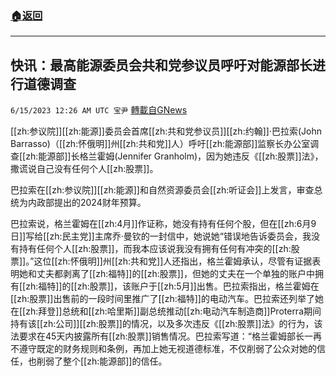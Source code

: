 ###  [:house:返回](README.md)
---


## 快讯：最高能源委员会共和党参议员呼吁对能源部长进行道德调查
`6/15/2023 12:26 AM UTC 宝尹` [轉載自GNews](https://gnews.org/articles/1384190)

[[zh:参议院]][[zh:能源]]委员会首席[[zh:共和党参议员]][[zh:约翰]]·巴拉索(John Barrasso)（[[zh:怀俄明]]州[[zh:共和党]]人）呼吁[[zh:能源部]]监察长办公室调查[[zh:能源部]]长格兰霍姆(Jennifer Granholm)，因为她违反《[[zh:股票]]法》，撒谎说自己没有任何个人[[zh:股票]]。

巴拉索在[[zh:参议院]][[zh:能源]]和自然资源委员会[[zh:听证会]]上发言，审查总统为内政部提出的2024财年预算。

巴拉索说，格兰霍姆在[[zh:4月]]作证称，她没有持有任何个股，但在[[zh:6月9日]]写给[[zh:民主党]]主席乔·曼钦的一封信中，她说她“错误地告诉委员会，我没有持有任何个人[[zh:股票]]，而我本应该说我没有拥有任何有冲突的[[zh:股票]]。”这位[[zh:怀俄明]]州[[zh:共和党]]人还指出，格兰霍姆承认，尽管有证据表明她和丈夫都剥离了[[zh:福特]]的[[zh:股票]]，但她的丈夫在一个单独的账户中拥有[[zh:福特]]的[[zh:股票]]，该账户于[[zh:5月]]出售。巴拉索指出，格兰霍姆在[[zh:股票]]出售前的一段时间里推广了[[zh:福特]]的电动汽车。巴拉索还列举了她在[[zh:拜登]]总统和[[zh:哈里斯]]副总统推动[[zh:电动汽车制造商]]Proterra期间持有该[[zh:公司]][[zh:股票]]的情况，以及多次违反《[[zh:股票]]法》的行为，该法要求在45天内披露所有[[zh:股票]]销售情况。巴拉索写道：“格兰霍姆部长一再不遵守既定的财务规则和条例，再加上她无视道德标准，不仅削弱了公众对她的信任，也削弱了整个[[zh:能源部]]的信任。
